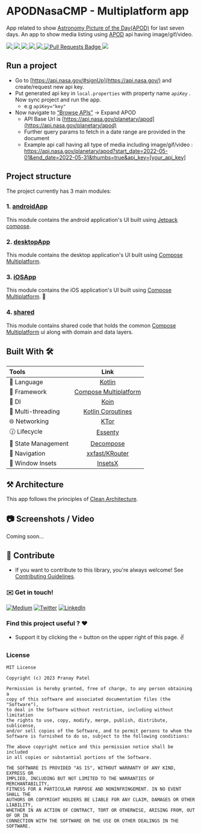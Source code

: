 # APODNasaCMP - Multiplatform app

App related to show [Astronomy Picture of the Day(APOD)](http://apod.nasa.gov/apod/astropix.html)
for last seven days. An app to show media listing using [APOD](https://api.nasa.gov/) api having
image/gif/video.

<p align="left">
      <a href = "https://github.com/JetBrains/compose-multiplatform/releases">
        <img src = "https://img.shields.io/badge/Compose%20Multiplatform-1.4.0-blue.svg?color=blue&style=for-the-badge" />
      </a>
      <a href="https://kotlinlang.org/docs/releases.html">
        <img src="https://img.shields.io/badge/Kotlin-1.8.20-blue.svg?color=blue&style=for-the-badge"/>
      </a>
      <a href = "https://github.com/pranaypatel512/APODNasaCMP/stargazers">
        <img src="https://img.shields.io/github/stars/pranaypatel512/APODNasaCMP?color=blue&style=for-the-badge" />
      </a>
      <a href = "https://github.com/pranaypatel512/APODNasaCMP/network/members">
          <img src="https://img.shields.io/github/forks/pranaypatel512/APODNasaCMP?color=blue&style=for-the-badge" />
      </a>
      <a href = "https://github.com/pranaypatel512/APODNasaCMP/watchers">
          <img src="https://img.shields.io/github/watchers/pranaypatel512/APODNasaCMP?color=blue&style=for-the-badge" />
      </a>
      <a href = "https://github.com/pranaypatel512/APODNasaCMP/pulls">
         <img src="https://img.shields.io/github/issues-pr/pranaypatel512/APODNasaCMP?color=blue&style=for-the-badge" alt="Pull Requests Badge"/>
      </a>
      <a href = "https://github.com/pranaypatel512/APODNasaCMP/issues">
          <img src="https://img.shields.io/github/issues/pranaypatel512/APODNasaCMP?color=blue&style=for-the-badge" />
      </a>
  </p>

## Run a project

- Go to [https://api.nasa.gov/#signUp](https://api.nasa.gov/) and create/request new api key.
- Put generated api key in `local.properties` with property name *`apiKey`* . Now sync project and
  run the app.
  - e.g `apiKey="key"`
- Now navigate to [“Browse APIs”](https://api.nasa.gov/#browseAPI) → Expand APOD
  - API Base Url is [https://api.nasa.gov/planetary/apod](https://api.nasa.gov/planetary/apod)
  - Further query params to fetch in a date range are provided in the document
  - Example api call having all type of media including
    image/gif/video : https://api.nasa.gov/planetary/apod?start_date=2022-05-01&end_date=2022-05-31&thumbs=true&api_key=[your_api_key]

## Project structure 

The project currently has 3 main modules:

  ### 1. [androidApp](https://github.com/pranaypatel512/APODNasaCMP/tree/main/androidApp)

This module contains the android application's UI built using [Jetpack compose](https://developer.android.com/jetpack/compose).

  ### 2. [desktopApp](https://github.com/pranaypatel512/APODNasaCMP/tree/main/desktopApp)

This module contains the desktop application's UI built using [Compose Multiplatform](https://www.jetbrains.com/lp/compose-mpp/).

  ### 3. [iOSApp](https://github.com/pranaypatel512/APODNasaCMP/tree/main/iosApp)

This module contains the iOS application's UI built using [Compose Multiplatform](https://github.com/JetBrains/compose-multiplatform-ios-android-template/#readme). 🤩

  ### 4. [shared](https://github.com/pranaypatel512/APODNasaCMP/tree/main/shared)

This module contains shared code that holds the common [Compose Multiplatform](https://www.jetbrains.com/lp/compose-mpp/) ui along with domain and data layers.

## Built With 🛠

| Tools                 |                                     Link                                      |
|:----------------------|:-----------------------------------------------------------------------------:|
| 🤖  Language          |                       [Kotlin](https://kotlinlang.org)                        |
| 🩶  Framework         |  [Compose Multiplatform](https://www.jetbrains.com/lp/compose-multiplatform)  |
| 💉  DI                |          [Koin](https://insert-koin.io/docs/reference/koin-mp/kmp/)           |
| 🧶  Multi-threading   |     [Kotlin Coroutines](https://developer.android.com/kotlin/coroutines)      |
| 🌐  Networking        |                    [KTor](https://github.com/ktorio/ktor)                     |
| 🕜  Lifecycle         |                [Essenty](https://github.com/arkivanov/Essenty)                |
| 📁  State Management  |              [Decompose](https://github.com/arkivanov/decompose)              |
| 🧭  Navigation        |              [xxfast/KRouter](https://github.com/xxfast/KRouter)              |
| 📐  Window Insets     |              [InsetsX](https://github.com/mori-atsushi/insetsx)               |

## ⚒️ Architecture

This app follows the principles of [Clean Architecture](https://blog.cleancoder.com/uncle-bob/2012/08/13/the-clean-architecture.html).

## 📷 Screenshots / Video

Coming soon...

## 🤝 Contribute

- If you want to contribute to this library, you're always welcome!
See [Contributing Guidelines](CONTRIBUTING.md).

### :envelope: Get in touch!

[![Medium](https://img.shields.io/badge/-medium-gray?style=for-the-badge&logo=medium)](https://medium.com/@pranaypatel)
[![Twitter](https://img.shields.io/badge/-twitter-gray?style=for-the-badge&logo=twitter)](https://twitter.com/pranatpatel_)
[![LinkedIn](https://img.shields.io/badge/-linkedin-gray?style=for-the-badge&logo=linkedin)](https://www.linkedin.com/in/pranaypatel512/)


### Find this project useful ? ❤️

- Support it by clicking the ⭐️ button on the upper right of this page. ✌️

### License

```
MIT License

Copyright (c) 2023 Pranay Patel

Permission is hereby granted, free of charge, to any person obtaining a 
copy of this software and associated documentation files (the "Software"), 
to deal in the Software without restriction, including without limitation 
the rights to use, copy, modify, merge, publish, distribute, sublicense, 
and/or sell copies of the Software, and to permit persons to whom the 
Software is furnished to do so, subject to the following conditions:

The above copyright notice and this permission notice shall be included 
in all copies or substantial portions of the Software.

THE SOFTWARE IS PROVIDED "AS IS", WITHOUT WARRANTY OF ANY KIND, EXPRESS OR 
IMPLIED, INCLUDING BUT NOT LIMITED TO THE WARRANTIES OF MERCHANTABILITY, 
FITNESS FOR A PARTICULAR PURPOSE AND NONINFRINGEMENT. IN NO EVENT SHALL THE 
AUTHORS OR COPYRIGHT HOLDERS BE LIABLE FOR ANY CLAIM, DAMAGES OR OTHER LIABILITY, 
WHETHER IN AN ACTION OF CONTRACT, TORT OR OTHERWISE, ARISING FROM, OUT OF OR IN 
CONNECTION WITH THE SOFTWARE OR THE USE OR OTHER DEALINGS IN THE SOFTWARE.
```
